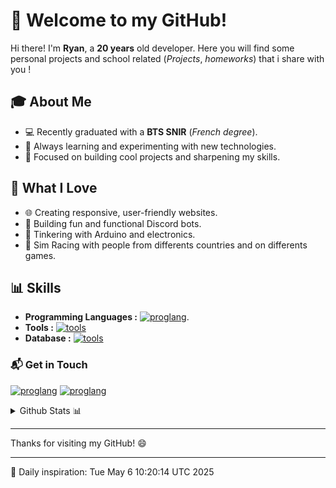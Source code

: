 # 👋 Welcome to my GitHub!  

Hi there! I'm **Ryan**, a **20 years** old developer. Here you will find some personal projects and school related (*Projects*, *homeworks*) that i share with you !  

## 🎓 About Me
- 💻 Recently graduated with a **BTS SNIR** (*French degree*).  
- 🌱 Always learning and experimenting with new technologies.  
- 🚀 Focused on building cool projects and sharpening my skills.  

## 🤍 What I Love  
- 🌐 Creating responsive, user-friendly websites.  
- 🤖 Building fun and functional Discord bots.  
- 🔌 Tinkering with Arduino and electronics.
- 🚦 Sim Racing with people from differents countries and on differents games.

## 📊 Skills 
- **Programming Languages :** [![proglang](https://skillicons.dev/icons?i=html,css,js,typescript,react,nodejs,cpp)](https://github.com/Zeikrom251).
- **Tools :** [![tools](https://skillicons.dev/icons?i=vscode,powershell,npm,git,github,gitlab,discordjs,figma,arduino)](https://github.com/Zeikrom251)
- **Database :** [![tools](https://skillicons.dev/icons?i=mysql)](https://github.com/Zeikrom251)

### 📬 Get in Touch
[![proglang](https://skillicons.dev/icons?i=gmail)](mailto:ryanechikhi2004@gmail.com)
[![proglang](https://skillicons.dev/icons?i=linkedin)]([https://www.linkedin.com/in/ryan-chikhi-912333228/](https://www.linkedin.com/in/ryanchikhi/))  


<details>
  <summary>Github Stats 📊</summary>

  <a href="#"> ![Top Langs](https://github-readme-stats.vercel.app/api/top-langs/?username=Zeikrom251&show_icons=true&count_private=true&theme=react&hide_border=true&bg_color=0D1117&layout=donut)</a>
</details>

---

Thanks for visiting my GitHub! 😄  

---
🚀 Daily inspiration: Tue May  6 10:20:14 UTC 2025
